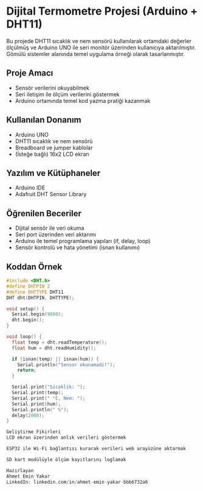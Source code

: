 # Dijital Termometre Projesi (Arduino + DHT11)

Bu projede DHT11 sıcaklık ve nem sensörü kullanılarak ortamdaki değerler ölçülmüş ve Arduino UNO ile seri monitör üzerinden kullanıcıya aktarılmıştır. Gömülü sistemler alanında temel uygulama örneği olarak tasarlanmıştır.

## Proje Amacı

- Sensör verilerini okuyabilmek
- Seri iletişim ile ölçüm verilerini göstermek
- Arduino ortamında temel kod yazma pratiği kazanmak

## Kullanılan Donanım

- Arduino UNO
- DHT11 sıcaklık ve nem sensörü
- Breadboard ve jumper kablolar
- (İsteğe bağlı) 16x2 LCD ekran

## Yazılım ve Kütüphaneler

- Arduino IDE
- Adafruit DHT Sensor Library

## Öğrenilen Beceriler

- Dijital sensör ile veri okuma
- Seri port üzerinden veri aktarımı
- Arduino ile temel programlama yapıları (if, delay, loop)
- Sensör kontrolü ve hata yönetimi (isnan kullanımı)

## Koddan Örnek

```cpp
#include <DHT.h>
#define DHTPIN 2
#define DHTTYPE DHT11
DHT dht(DHTPIN, DHTTYPE);

void setup() {
  Serial.begin(9600);
  dht.begin();
}

void loop() {
  float temp = dht.readTemperature();
  float hum = dht.readHumidity();

  if (isnan(temp) || isnan(hum)) {
    Serial.println("Sensor okunamadi!");
    return;
  }

  Serial.print("Sicaklik: ");
  Serial.print(temp);
  Serial.print(" °C, Nem: ");
  Serial.print(hum);
  Serial.println(" %");
  delay(2000);
}

Geliştirme Fikirleri
LCD ekran üzerinden anlık verileri göstermek

ESP32 ile Wi-Fi bağlantısı kurarak verileri web arayüzüne aktarmak

SD kart modülüyle ölçüm kayıtlarını loglamak

Hazırlayan
Ahmet Emin Yakar
LinkedIn: linkedin.com/in/ahmet-emin-yakar-bbb6732a6
